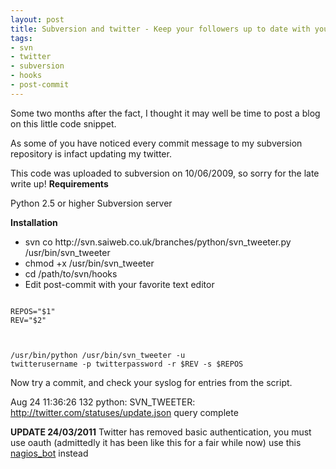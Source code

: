 ```yaml
--- 
layout: post
title: Subversion and twitter - Keep your followers up to date with your code commits
tags: 
- svn
- twitter
- subversion
- hooks
- post-commit
---
```

Some two months after the fact, I thought it may well be time to post a blog on this little code snippet.

As some of you have noticed every commit message to my subversion repository is infact updating my twitter.

This code was uploaded to subversion on 10/06/2009, so sorry for the late write up!
<strong>
Requirements</strong>

Python 2.5 or higher
Subversion server

<strong>Installation</strong>
<ul>
	<li>svn co http://svn.saiweb.co.uk/branches/python/svn_tweeter.py /usr/bin/svn_tweeter</li>
	<li>chmod +x /usr/bin/svn_tweeter</li>
	<li>cd /path/to/svn/hooks</li>
	<li>Edit post-commit with your favorite text editor</li>
</ul>
<code lang="bash">
REPOS="$1"
REV="$2"</code>

<code lang="bash"> </code>

<code lang="bash">/usr/bin/python /usr/bin/svn_tweeter -u twitterusername -p twitterpassword -r $REV -s $REPOS
</code>

Now try a commit, and check your syslog for entries from the script.

Aug 24 11:36:26 132 python: SVN_TWEETER: http://twitter.com/statuses/update.json query complete

<strong>UPDATE 24/03/2011</strong> Twitter has removed basic authentication, you must use oauth (admittedly it has been like this for a fair while now) use this <a href="https://github.com/Oneiroi/nagios_addons/blob/master/twitter/nagios_bot.py">nagios_bot</a> instead
